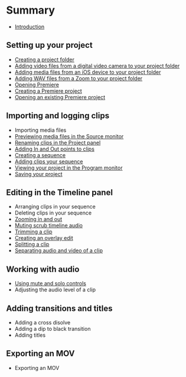 # Summary

* [Introduction](README.md)

## Setting up your project
* [Creating a project folder](creating-a-project-folder.md)
* [Adding video files from a digital video camera to your project folder](adding-media-from-a-video-camera.md)
* [Adding media files from an iOS device to your project folder](adding-media-from-an-ios-device.md)
* [Adding WAV files from a Zoom to your project folder](adding-wav-files-from-a-zoom.md)
* [Opening Premiere](opening-premiere.md)
* [Creating a Premiere project](creating-a-premiere-project-file.md)
* [Opening an existing Premiere project](opening-an-existing-premiere-project.md)

## Importing and logging clips
* Importing media files
* [Previewing media files in the Source monitor](previewing-media-in-the-source-monitor.md)
* [Renaming clips in the Project panel](renaming-clips-in-the-project-panel.md)
* [Adding In and Out points to clips](adding-in-and-out-points-to-clips.md)
* [Creating a sequence](creating-a-sequence.md)
* [Adding clips your sequence](adding-clips-to-the-timeline.md)
* [Viewing your project in the Program monitor](viewing-your-project-in-the-program-monitor.md)
* [Saving your project](saving-your-project.md)

## Editing in the Timeline panel
* Arranging clips in your sequence
* Deleting clips in your sequence
* [Zooming in and out](zooming-in-and-out.md)
* [Muting scrub timeline audio](muting-audio-scrubbing.md)
* [Trimming a clip](trimming-a-clip.md)
* [Creating an overlay edit](creating-an-overlay-edit.md)
* [Splitting a clip](splitting-a-clip.md)
* [Separating audio and video of a clip](separating-audio-and-video-of-a-clip.md)

## Working with audio
* [Using mute and solo controls](using-mute-and-solo-controls.md)
* Adjusting the audio level of a clip

## Adding transitions and titles
* Adding a cross disolve
* Adding a dip to black transition
* Adding titles

## Exporting an MOV
* Exporting an MOV

